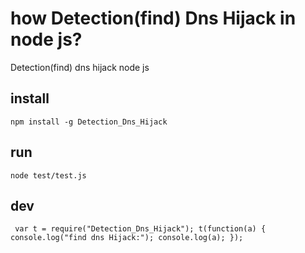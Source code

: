 # how Detection(find) Dns Hijack in node js?
Detection(find) dns hijack node js

## install
<code>npm install -g Detection_Dns_Hijack</code>

## run
<code>node test/test.js </code>

## dev
<code><pre>
var t = require("Detection_Dns_Hijack");
t(function(a)
{
	console.log("find dns Hijack:");
	console.log(a);
});</pre>
</code>
